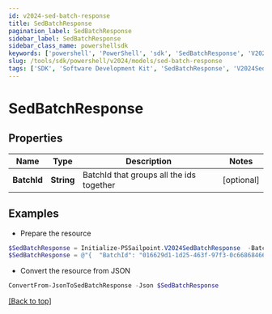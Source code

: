 ```yaml
---
id: v2024-sed-batch-response
title: SedBatchResponse
pagination_label: SedBatchResponse
sidebar_label: SedBatchResponse
sidebar_class_name: powershellsdk
keywords: ['powershell', 'PowerShell', 'sdk', 'SedBatchResponse', 'V2024SedBatchResponse'] 
slug: /tools/sdk/powershell/v2024/models/sed-batch-response
tags: ['SDK', 'Software Development Kit', 'SedBatchResponse', 'V2024SedBatchResponse']
---
```



# SedBatchResponse

## Properties

Name | Type | Description | Notes
------------ | ------------- | ------------- | -------------
**BatchId** | **String** | BatchId that groups all the ids together | [optional] 

## Examples

- Prepare the resource
```powershell
$SedBatchResponse = Initialize-PSSailpoint.V2024SedBatchResponse  -BatchId 016629d1-1d25-463f-97f3-0c6686846650
$SedBatchResponse = @"{  "BatchId": "016629d1-1d25-463f-97f3-0c6686846650" }"@
```

- Convert the resource from JSON
```powershell
ConvertFrom-JsonToSedBatchResponse -Json $SedBatchResponse
```


[[Back to top]](#) 

